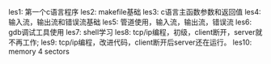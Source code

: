 les1: 第一个c语言程序 
les2: makefile基础
les3: c语言主函数参数和返回值
les4: 输入流，输出流和错误流基础
les5: 管道使用，输入流，输出流，错误流
les6: gdb调试工具使用
les7: shell学习
les8: tcp/ip编程，初级，client断开，server就不再工作;
les9: tcp/ip编程，改进代码，client断开后server还在运行。
les10: memory 4 sectors
